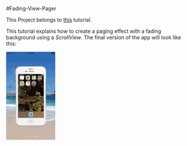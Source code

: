 #Fading-View-Pager

This Project belongs to [this](http://predic8.de/iOS-swift-fading-view-pager.htm) tutorial.

This tutorial explains how to create a paging effect with a fading background using a *ScrollView*. The final version of the app will look like this: 
 
![final App](/fertigeApp.gif)